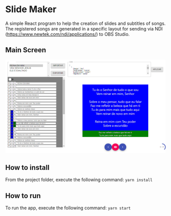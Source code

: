 # Slide Maker

A simple React program to help the creation of slides and subtitles of songs. The registered songs are generated in a specific layout for sending via NDI (https://www.newtek.com/ndi/applications/) to OBS Studio.

## Main Screen
![current_main_screen](https://github.com/timoteo27/meuc-slide-maker/blob/master/documentation/main_screen.png?raw=true "Current Main Screen")

## How to install
From the project folder, execute the following command: `yarn install`

## How to run
To run the app, execute the following command: `yarn start`
